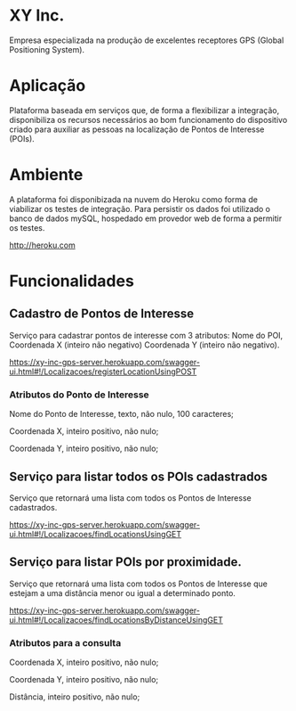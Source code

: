 # XY Inc.

Empresa especializada na produção de excelentes receptores GPS (Global Positioning System).

# Aplicação

Plataforma baseada em serviços que, de forma a flexibilizar a integração, disponibiliza os recursos necessários ao bom funcionamento do dispositivo criado para auxiliar as pessoas na localização de Pontos de Interesse (POIs).

# Ambiente

A plataforma foi disponibizada na nuvem do Heroku como forma de viabilizar os testes de integração. Para persistir os dados foi utilizado o banco de dados mySQL, hospedado em provedor web de forma a permitir os testes.

http://heroku.com

# Funcionalidades

## Cadastro de Pontos de Interesse

Serviço para cadastrar pontos de interesse com 3 atributos: Nome do POI, Coordenada X (inteiro não negativo) Coordenada Y (inteiro não negativo).

https://xy-inc-gps-server.herokuapp.com/swagger-ui.html#!/Localizacoes/registerLocationUsingPOST

### Atributos do Ponto de Interesse

Nome do Ponto de Interesse, texto, não nulo, 100 caracteres;

Coordenada X, inteiro positivo, não nulo;

Coordenada Y, inteiro positivo, não nulo;

## Serviço para listar todos os POIs cadastrados

Serviço que retornará uma lista com todos os Pontos de Interesse cadastrados.

https://xy-inc-gps-server.herokuapp.com/swagger-ui.html#!/Localizacoes/findLocationsUsingGET

## Serviço para listar POIs por proximidade.

Serviço que retornará uma lista com todos os Pontos de Interesse que estejam a uma distância menor ou igual a determinado ponto.

https://xy-inc-gps-server.herokuapp.com/swagger-ui.html#!/Localizacoes/findLocationsByDistanceUsingGET

### Atributos para a consulta

Coordenada X, inteiro positivo, não nulo;

Coordenada Y, inteiro positivo, não nulo;

Distância, inteiro positivo, não nulo;
